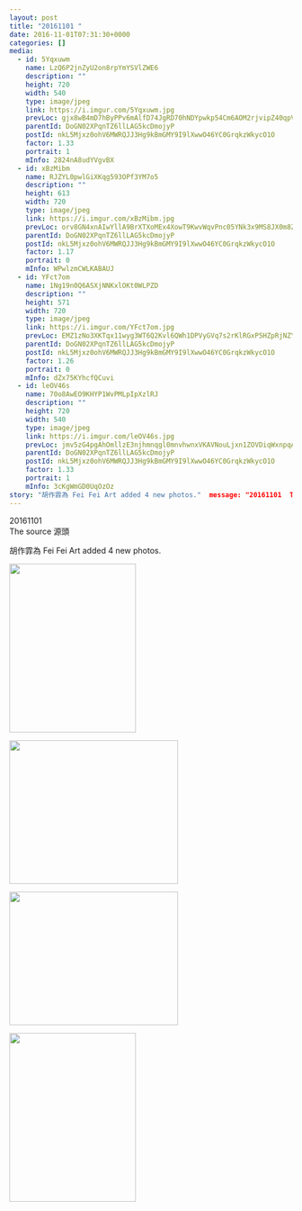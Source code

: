 ```yaml
---
layout: post
title: "20161101 " 
date: 2016-11-01T07:31:30+0000 
categories: [] 
media:
  - id: 5Yqxuwm
    name: LzQ6P2jnZyU2on8rpYmYSVlZWE6
    description: ""   
    height: 720
    width: 540
    type: image/jpeg
    link: https://i.imgur.com/5Yqxuwm.jpg
    prevLoc: gjx8wB4mD7hByPPv6mAlfD74JgRD70hNDYpwkp54Cm6AOM2rjvipZ40qpVpWhRyQMV5AKPuOLNJz1K3GiPnqZOP1QWI9Z8PxnEpQslXkD2nVNQsYoY32ZMopuK85DQVEoYFp2JE16wDzh6wn6zZJ1kFNlPBKB84PCqgp8qm57xtX116r7VpBsBYqJyywPpsylPjz2MMyf6Z9AAAnkGTQ8KlzNqDDCNyRz8ljG7hDqxkEzpPYIxnyBNEzgZHQwB4J3X54UA0
    parentId: DoGN02XPqnTZ6llLAG5kcDmojyP
    postId: nkL5Mjxz0ohV6MWRQJJ3Hg9kBmGMY9I9lXwwO46YC0GrqkzWkycO1O
    factor: 1.33
    portrait: 1
    mInfo: 2824nA8udYVgvBX
  - id: xBzMibm
    name: RJZYL0pwlGiXKqg593OPf3YM7o5
    description: ""   
    height: 613
    width: 720
    type: image/jpeg
    link: https://i.imgur.com/xBzMibm.jpg
    prevLoc: orv8GN4xnAIwYllA9BrXTXoMEx4XowT9KwvWqvPnc05YNk3x9MS8JX0m8Z8BIzwkGY3qmnFry1M9Rp0QsAzgOND60ohJ1KNNYE9ytlvJ3QjgmWhzPBXMVJ8AfkY23LQ0wZIyZrYq6pORur9B13OWXJCKA9MkLOO4I7qME7lB2JiEKKNk2GMZC6MEX33j5wC10nxPnAEkF2PjmqLJm0iQ6L0PGE2Mig7gE73rr2IN5ODwzn1yiPAy3WYwA2U40gGmwB9NHjQ
    parentId: DoGN02XPqnTZ6llLAG5kcDmojyP
    postId: nkL5Mjxz0ohV6MWRQJJ3Hg9kBmGMY9I9lXwwO46YC0GrqkzWkycO1O
    factor: 1.17
    portrait: 0
    mInfo: WPwlzmCWLKABAUJ
  - id: YFct7om
    name: 1Ng19n0Q6ASXjNNKxlOKt0WLPZD
    description: ""   
    height: 571
    width: 720
    type: image/jpeg
    link: https://i.imgur.com/YFct7om.jpg
    prevLoc: EMZ1zNo3XKTqx11wyg3WT6Q2Kvl6QWh1DPVyGVq7s2rKlRGxP5HZpRjNZYZ3u7Xgv6D5ALfxgZ8rYLE2cV71W5prPyTvA8VY09N9Cr02mNX9BQHlGYLrGLROTzW9MEyWkZUVj0X78OyqFk14OEjn6JI5OW1B1O7JhYjXWYy89KFoPPXzAQjvtnXRxkk5AOF9zv3JLpvvFJyJ5N9g1LcK6rRrv5OYuqnODEzDvOFV0MGzEvjDSy268P938ZH2zrrmgljATLK
    parentId: DoGN02XPqnTZ6llLAG5kcDmojyP
    postId: nkL5Mjxz0ohV6MWRQJJ3Hg9kBmGMY9I9lXwwO46YC0GrqkzWkycO1O
    factor: 1.26
    portrait: 0
    mInfo: dZx75KYhcfQCuvi
  - id: leOV46s
    name: 70o8AwEO9KHYP1WvPMLpIpXzlRJ
    description: ""   
    height: 720
    width: 540
    type: image/jpeg
    link: https://i.imgur.com/leOV46s.jpg
    prevLoc: jmv5zG4pgAhOmllzE3njhmnqgl0mnvhwnxVKAVNouLjxn1ZOVDiqWxnpqAqkuLPNWVxYy5I9A6zJvWrQtWNr81OGg3C1myJERykPcg46JY1ZxvfMP53VwgQDSvwKzE5p4Af9723jV6ZxT82wPgjj9mcYBqyLWBMjuOBy8OrDjPIQPPR149pLS0oPD55Z9ETkRKmJN22pf1XPxvV4k7I9JO2Q5xpGsLEByLxM5qSAg6pAlyKwiExjPG8OxBhqy2QM7wOYtAV
    parentId: DoGN02XPqnTZ6llLAG5kcDmojyP
    postId: nkL5Mjxz0ohV6MWRQJJ3Hg9kBmGMY9I9lXwwO46YC0GrqkzWkycO1O
    factor: 1.33
    portrait: 1
    mInfo: 3cKgWmGD0UqOzOz
story: "胡作霏為 Fei Fei Art added 4 new photos."  message: "20161101  The source 源頭"
---
```


20161101  
The source 源頭
 
 
[//]: #story:
胡作霏為 Fei Fei Art added 4 new photos.


[//]: #media:  
<a href="https://i.imgur.com/5Yqxuwm.jpg"><img src="https://i.imgur.com/5Yqxuwm.jpg" height="300" width="225" /></a> 
  

<a href="https://i.imgur.com/xBzMibm.jpg"><img src="https://i.imgur.com/xBzMibm.jpg" height="255" width="300" /></a> 
  

<a href="https://i.imgur.com/YFct7om.jpg"><img src="https://i.imgur.com/YFct7om.jpg" height="237" width="300" /></a> 
  

<a href="https://i.imgur.com/leOV46s.jpg"><img src="https://i.imgur.com/leOV46s.jpg" height="300" width="225" /></a> 
 
